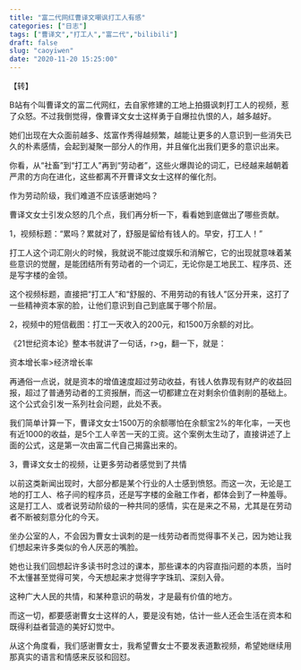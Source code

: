 ```yaml
---
title: "富二代网红曹译文嘲讽打工人有感"
categories: ["日志"]
tags: ["曹译文","打工人","富二代","bilibili"]
draft: false
slug: "caoyiwen"
date: "2020-11-20 15:25:00"
---
```


【转】

B站有个叫曹译文的富二代网红，去自家修建的工地上拍摄讽刺打工人的视频，惹了众怒。不过我倒觉得，像曹译文女士这样勇于自爆拉仇恨的人，越多越好。

她们出现在大众面前越多、炫富作秀得越频繁，越能让更多的人意识到一些消失已久的朴素感情，会起到凝聚一部分人的作用，并且催化出我们更多的意识出来。

你看，从“社畜”到“打工人”再到“劳动者”，这些火爆舆论的词汇，已经越来越朝着严肃的方向在进化，这些都离不开曹译文女士这样的催化剂。

作为劳动阶级，我们难道不应该感谢她吗？

曹译文女士引发众怒的几个点，我们再分析一下，看看她到底做出了哪些贡献。

1，视频标题：“累吗？累就对了，舒服是留给有钱人的。早安，打工人！”

打工人这个词汇刚火的时候，我就说不能过度娱乐和消解它，它的出现就意味着某些意识的觉醒，是能团结所有劳动者的一个词汇，无论你是工地民工、程序员、还是写字楼的金领。

这个视频标题，直接把“打工人”和“舒服的、不用劳动的有钱人”区分开来，这打了一些精神资本家的脸，让他们意识到自己到底属于哪个阶层。

2，视频中的短信截图：打工一天收入的200元，和1500万余额的对比。

《21世纪资本论》整本书就讲了一句话，r>g，翻一下，就是：

资本增长率>经济增长率

再通俗一点说，就是资本的增值速度超过劳动收益，有钱人依靠现有财产的收益回报，超过了普通劳动者的工资报酬，而这一切都建立在对剩余价值剥削的基础上。这个公式会引发一系列社会问题，此处不表。

我们简单计算一下，曹译文女士1500万的余额哪怕在余额宝2%的年化率，一天也有近1000的收益，是5个工人辛苦一天的工资。这个案例太生动了，直接讲述了上面的公式，这是第一次由富二代自己揭露出来的。

3，曹译文女士的视频，让更多劳动者感觉到了共情

以前这类新闻出现时，大部分都是某个行业的人士感到愤怒。而这一次，无论是工地的打工人、格子间的程序员，还是写字楼的金融工作者，都体会到了一种羞辱。这是打工人、或者说劳动阶级的一种共同的感情，实在是来之不易，尤其是在劳动者不断被刻意分化的今天。

坐办公室的人，不会因为曹女士讽刺的是一线劳动者而觉得事不关己，因为她让我们想起来许多类似的令人厌恶的嘴脸。

她也让我们回想起许多读书时念过的课本，那些课本的内容直指问题的本质，当时不太懂甚至觉得可笑，今天想起来才觉得字字珠玑、深刻入骨。

这种广大人民的共情，和某种意识的萌发，才是最有价值的地方。

而这一切，都要感谢曹女士这样的人，要是没有她，估计一些人还会生活在资本和既得利益者营造的美好幻觉中。

从这个角度看，我们感谢曹女士，我希望曹女士不要发表道歉视频，希望她继续用那真实的语言和情感来反驳和回怼。